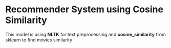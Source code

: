 # Recommender System using Cosine Similarity
This model is using __NLTK__ for text preprocessing and __cosine_similarity__ from sklearn to find movies similarity
